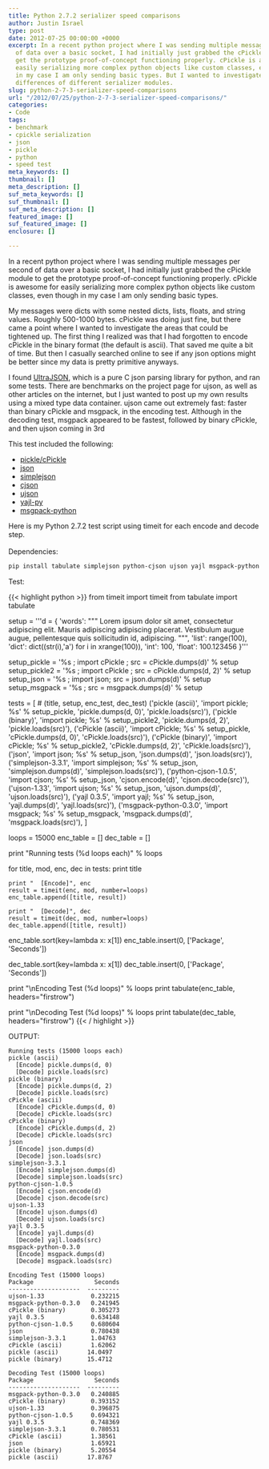 ```yaml
---
title: Python 2.7.2 serializer speed comparisons
author: Justin Israel
type: post
date: 2012-07-25 00:00:00 +0000
excerpt: In a recent python project where I was sending multiple messages per second
  of data over a basic socket, I had initially just grabbed the cPickle module to
  get the prototype proof-of-concept functioning properly. cPickle is awesome for
  easily serializing more complex python objects like custom classes, even though
  in my case I am only sending basic types. But I wanted to investigate the speed
  differences of different serializer modules.
slug: python-2-7-3-serializer-speed-comparisons
url: "/2012/07/25/python-2-7-3-serializer-speed-comparisons/"
categories:
- Code
tags:
- benchmark
- cpickle serialization
- json
- pickle
- python
- speed test
meta_keywords: []
thumbnail: []
meta_description: []
suf_meta_keywords: []
suf_thumbnail: []
suf_meta_description: []
featured_image: []
suf_featured_image: []
enclosure: []

---
```

In a recent python project where I was sending multiple messages per second of data over a basic socket, I had initially just grabbed the cPickle module to get the prototype proof-of-concept functioning properly. cPickle is awesome for easily serializing more complex python objects like custom classes, even though in my case I am only sending basic types.

<!--more-->

My messages were dicts with some nested dicts, lists, floats, and string values. Roughly 500-1000 bytes. cPickle was doing just fine, but there came a point where I wanted to investigate the areas that could be tightened up. The first thing I realized was that I had forgotten to encode cPickle in the binary format (the default is ascii). That saved me quite a bit of time. But then I casually searched online to see if any json options might be better since my data is pretty primitive anyways.

I found [UltraJSON](http://pypi.python.org/pypi/ujson/), which is a pure C json parsing library for python, and ran some tests. There are benchmarks on the project page for ujson, as well as other articles on the internet, but I just wanted to post up my own results using a mixed type data container. ujson came out extremely fast: faster than binary cPickle and msgpack, in the encoding test. Although in the decoding test, msgpack appeared to be fastest, followed by binary cPickle, and then ujson coming in 3rd

This test included the following:

* [pickle/cPickle](http://docs.python.org/library/pickle.html#module-pickle)
* [json](http://docs.python.org/library/json.html)
* [simplejson](http://pypi.python.org/pypi/simplejson/)
* [cjson](http://pypi.python.org/pypi/python-cjson/)
* [ujson](https://pypi.python.org/pypi/ujson)
* [yajl-py](http://pypi.python.org/pypi/yajl/)
* [msgpack-python](http://pypi.python.org/pypi/msgpack-python)

<div>
Here is my Python 2.7.2 test script using timeit for each encode and decode step.
</div>
<br>
Dependencies:

```bash
pip install tabulate simplejson python-cjson ujson yajl msgpack-python
```

Test:

{{< highlight python >}}
from timeit import timeit
from tabulate import tabulate

setup = '''d = {
\'words': """
Lorem ipsum dolor sit amet, consectetur adipiscing
elit. Mauris adipiscing adipiscing placerat.
Vestibulum augue augue,
pellentesque quis sollicitudin id, adipiscing.
""",
\'list': range(100),
\'dict': dict((str(i),'a') for i in xrange(100)),
\'int': 100,
\'float': 100.123456
}'''

setup_pickle    = '%s ; import cPickle ; src = cPickle.dumps(d)' % setup
setup_pickle2   = '%s ; import cPickle ; src = cPickle.dumps(d, 2)' % setup
setup_json      = '%s ; import json; src = json.dumps(d)' % setup
setup_msgpack   = '%s ; src = msgpack.dumps(d)' % setup

tests = \[
\# (title, setup, enc_test, dec_test)
\('pickle (ascii)', 'import pickle; %s' % setup_pickle, 'pickle.dumps(d, 0)', 'pickle.loads(src)'),
\('pickle (binary)', 'import pickle; %s' % setup_pickle2, 'pickle.dumps(d, 2)', 'pickle.loads(src)'),
\('cPickle (ascii)', 'import cPickle; %s' % setup_pickle, 'cPickle.dumps(d, 0)', 'cPickle.loads(src)'),
\('cPickle (binary)', 'import cPickle; %s' % setup_pickle2, 'cPickle.dumps(d, 2)', 'cPickle.loads(src)'),
\('json', 'import json; %s' % setup_json, 'json.dumps(d)', 'json.loads(src)'),
\('simplejson-3.3.1', 'import simplejson; %s' % setup_json, 'simplejson.dumps(d)', 'simplejson.loads(src)'),
\('python-cjson-1.0.5', 'import cjson; %s' % setup_json, 'cjson.encode(d)', 'cjson.decode(src)'),
\('ujson-1.33', 'import ujson; %s' % setup_json, 'ujson.dumps(d)', 'ujson.loads(src)'),
\('yajl 0.3.5', 'import yajl; %s' % setup_json, 'yajl.dumps(d)', 'yajl.loads(src)'),
\('msgpack-python-0.3.0', 'import msgpack; %s' % setup_msgpack, 'msgpack.dumps(d)', 'msgpack.loads(src)'),
\]

loops = 15000
enc_table = \[\]
dec_table = \[\]

print "Running tests (%d loops each)" % loops

for title, mod, enc, dec in tests:
print title

    print "  [Encode]", enc 
    result = timeit(enc, mod, number=loops)
    enc_table.append([title, result])
    
    print "  [Decode]", dec 
    result = timeit(dec, mod, number=loops)
    dec_table.append([title, result])

enc_table.sort(key=lambda x: x\[1\])
enc_table.insert(0, \['Package', 'Seconds'\])

dec_table.sort(key=lambda x: x\[1\])
dec_table.insert(0, \['Package', 'Seconds'\])

print "\\nEncoding Test (%d loops)" % loops
print tabulate(enc_table, headers="firstrow")

print "\\nDecoding Test (%d loops)" % loops
print tabulate(dec_table, headers="firstrow")
{{< / highlight >}}

OUTPUT:

    Running tests (15000 loops each)
    pickle (ascii)
      [Encode] pickle.dumps(d, 0)
      [Decode] pickle.loads(src)
    pickle (binary)
      [Encode] pickle.dumps(d, 2)
      [Decode] pickle.loads(src)
    cPickle (ascii)
      [Encode] cPickle.dumps(d, 0)
      [Decode] cPickle.loads(src)
    cPickle (binary)
      [Encode] cPickle.dumps(d, 2)
      [Decode] cPickle.loads(src)
    json
      [Encode] json.dumps(d)
      [Decode] json.loads(src)
    simplejson-3.3.1
      [Encode] simplejson.dumps(d)
      [Decode] simplejson.loads(src)
    python-cjson-1.0.5
      [Encode] cjson.encode(d)
      [Decode] cjson.decode(src)
    ujson-1.33
      [Encode] ujson.dumps(d)
      [Decode] ujson.loads(src)
    yajl 0.3.5
      [Encode] yajl.dumps(d)
      [Decode] yajl.loads(src)
    msgpack-python-0.3.0
      [Encode] msgpack.dumps(d)
      [Decode] msgpack.loads(src)
    
    Encoding Test (15000 loops)
    Package                 Seconds
    --------------------  ---------
    ujson-1.33             0.232215
    msgpack-python-0.3.0   0.241945
    cPickle (binary)       0.305273
    yajl 0.3.5             0.634148
    python-cjson-1.0.5     0.680604
    json                   0.780438
    simplejson-3.3.1       1.04763
    cPickle (ascii)        1.62062
    pickle (ascii)        14.0497
    pickle (binary)       15.4712
    
    Decoding Test (15000 loops)
    Package                 Seconds
    --------------------  ---------
    msgpack-python-0.3.0   0.240885
    cPickle (binary)       0.393152
    ujson-1.33             0.396875
    python-cjson-1.0.5     0.694321
    yajl 0.3.5             0.748369
    simplejson-3.3.1       0.780531
    cPickle (ascii)        1.38561
    json                   1.65921
    pickle (binary)        5.20554
    pickle (ascii)        17.8767